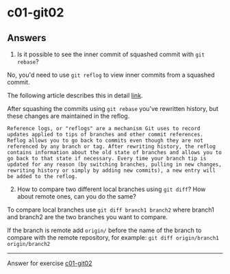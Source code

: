 # c01-git02

## Answers

1. Is it possible to see the inner commit of squashed commit with `git rebase`?

No, you'd need to use `git reflog` to view inner commits from a squashed commit. 

The following article describes this in detail [link](https://robertbasic.com/blog/use-git-reflog-to-split-two-squashed-commits/).

After squashing the commits using `git rebase` you've rewritten history, but these changes are maintained in the reflog.

```Reference logs, or "reflogs" are a mechanism Git uses to record updates applied to tips of branches and other commit references. Reflog allows you to go back to commits even though they are not referenced by any branch or tag. After rewriting history, the reflog contains information about the old state of branches and allows you to go back to that state if necessary. Every time your branch tip is updated for any reason (by switching branches, pulling in new changes, rewriting history or simply by adding new commits), a new entry will be added to the reflog.```

2. How to compare two different local branches using `git diff`? How about remote ones, can you do the same?

To compare local branches use `git diff branch1 branch2` where branch1 and branch2 are the two branches you want to compare.

If the branch is remote add `origin/` before the name of the branch to compare with the remote repository, for example: `git diff origin/branch1 origin/branch2`

***
Answer for exercise [c01-git02](https://github.com/devopsacademyau/academy/blob/5e1ec235517f206c8d4a11a37388fcfd0220d194/classes/01class/exercises/c01-git02/README.md)
